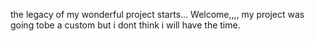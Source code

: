 
the legacy of my wonderful project starts... Welcome,,,,
my project was going tobe a custom but i dont think i will have the time.

